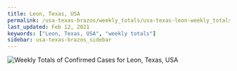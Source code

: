 ```yaml
---
title: Leon, Texas, USA
permalink: /usa-texas-brazos/weekly_totals/usa-texas-leon-weekly_totals.html
last_updated: Feb 12, 2021
keywords: ["Leon, Texas, USA", "weekly totals"]
sidebar: usa-texas-brazos_sidebar
---
```


![Weekly Totals of Confirmed Cases for Leon, Texas, USA](/covid_tracker/images/graphs/usa-texas-leon-weekly_totals_graph.png)
